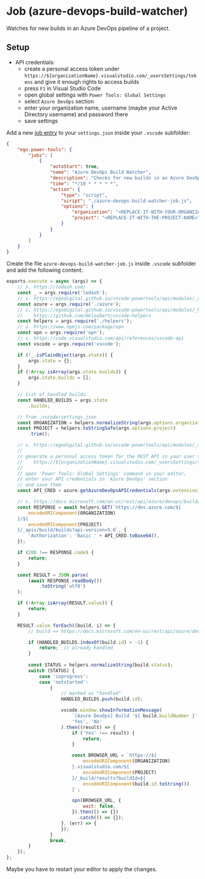 # Job (azure-devops-build-watcher)

Watches for new builds in an Azure DevOps pipeline of a project.

## Setup

* API credentials:
    * create a personal access token under `https://${organizationName}.visualstudio.com/_usersSettings/tokens` and give it enough rights to access builds
    * press `F1` in Visual Studio Code
    * open global settings with `Power Tools: Global Settings`
    * select `Azure DevOps` section
    * enter your organization name, username (maybe your Active Directory username) and password there
    * save settings

Add a new [job entry](https://github.com/egodigital/vscode-powertools/wiki/Jobs) to your `settings.json` inside your `.vscode` subfolder:

```json
{
    "ego.power-tools": {
        "jobs": [
            {
                "autoStart": true,
                "name": "Azure DevOps Build Watcher",
                "description": "Checks for new builds in an Azure DevOps pipeline of a project.",
                "time": "*/10 * * * * *",
                "action": {
                    "type": "script",
                    "script": "./azure-devops-build-watcher-job.js",
                    "options": {
                        "organization": "<REPLACE-IT-WITH-YOUR-ORGANIZATION-NAME>",
                        "project": "<REPLACE-IT-WITH-THE-PROJECT-NAME>"
                    }
                }
            }
        ]
    }
}
```

Create the file `azure-devops-build-watcher-job.js` inside `.vscode` subfolder and add the following content:

```javascript
exports.execute = async (args) => {
    // s. https://lodash.com/
    const _ = args.require('lodash');
    // s. https://egodigital.github.io/vscode-powertools/api/modules/_azure_.html
    const azure = args.require('./azure');
    // s. https://egodigital.github.io/vscode-powertools/api/modules/_helpers_.html
    //    https://github.com/mkloubert/vscode-helpers
    const helpers = args.require('./helpers');
    // s. https://www.npmjs.com/package/opn
    const opn = args.require('opn');
    // s. https://code.visualstudio.com/api/references/vscode-api
    const vscode = args.require('vscode');

    if (!_.isPlainObject(args.state)) {
        args.state = {};
    }
    if (!Array.isArray(args.state.builds)) {
        args.state.builds = [];
    }

    // list of handled builds
    const HANDLED_BUILDS = args.state
        .builds;

    // from .vscode/settings.json
    const ORGANIZATION = helpers.normalizeString(args.options.organization);
    const PROJECT = helpers.toStringSafe(args.options.project)
        .trim();

    // s. https://egodigital.github.io/vscode-powertools/api/modules/_azure_.html#getazuredevopsapicredentials
    // 
    // generate a personal access token for the REST API in your user settings:
    //    https://${organizationName}.visualstudio.com/_usersSettings/tokens
    // 
    // open 'Power Tools: Global Settings' command in your editor,
    // enter your API credentials in 'Azure DevOps' section
    // and save them
    const API_CRED = azure.getAzureDevOpsAPICredentials(args.extension);

    // s. https://docs.microsoft.com/en-us/rest/api/azure/devops/build/builds/list?view=azure-devops-rest-5.0
    const RESPONSE = await helpers.GET(`https://dev.azure.com/${
        encodeURIComponent(ORGANIZATION)
    }/${
        encodeURIComponent(PROJECT)
    }/_apis/build/builds?api-version=5.0`, {
        'Authorization': 'Basic ' + API_CRED.toBase64(),
    });

    if (200 !== RESPONSE.code) {
        return;
    }

    const RESULT = JSON.parse(
        (await RESPONSE.readBody())
            .toString('utf8')
    );

    if (!Array.isArray(RESULT.value)) {
        return;
    }

    RESULT.value.forEach((build, i) => {
        // build => https://docs.microsoft.com/en-us/rest/api/azure/devops/build/builds/list?view=azure-devops-rest-5.0#build

        if (HANDLED_BUILDS.indexOf(build.id) > -1) {
            return;  // already handled
        }
        
        const STATUS = helpers.normalizeString(build.status);
        switch (STATUS) {
            case 'inprogress':
            case 'notstarted':
                {
                    // marked as "handled"
                    HANDLED_BUILDS.push(build.id);

                    vscode.window.showInformationMessage(
                        `[Azure DevOps] Build '${ build.buildNumber }' (# ${ build.id }) for '${ PROJECT }' has been started.\nDo you like to open it?`,
                        'Yes', 'No'
                    ).then((result) => {
                        if ('Yes' !== result) {
                            return;
                        }

                        const BROWSER_URL = `https://${
                            encodeURIComponent(ORGANIZATION)
                        }.visualstudio.com/${
                            encodeURIComponent(PROJECT)
                        }/_build/results?buildId=${
                            encodeURIComponent(build.id.toString())
                        }`;

                        opn(BROWSER_URL, {
                            wait: false,
                        }).then(() => {})
                          .catch(() => {});
                    }, (err) => {
                    });
                }
                break;
        }
    });
};
```

Maybe you have to restart your editor to apply the changes.
